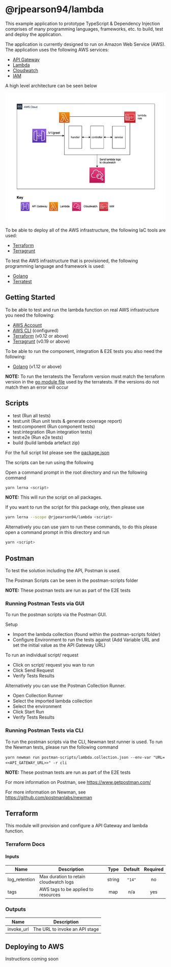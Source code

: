 # @rjpearson94/lambda

This example application to prototype TypeScript & Dependency Injection comprises of many programming languages, frameworks, etc. to build, test and deploy the application.

The application is currently designed to run on Amazon Web Service (AWS). The application uses the following AWS services:

- [API Gateway](https://aws.amazon.com/api-gateway/)
- [Lambda](https://aws.amazon.com/lambda/)
- [Cloudwatch](https://aws.amazon.com/cloudwatch/)
- [IAM](https://aws.amazon.com/iam/)

A high level architecture can be seen below

![architecture diagram](./diagrams/Architecture.jpg)

To be able to deploy all of the AWS infrastructure, the following IaC tools are used:

- [Terraform](https://www.terraform.io/)
- [Terragrunt](https://github.com/gruntwork-io/terragrunt)

To test the AWS infrastructure that is provisioned, the following programming language and framework is used:

- [Golang](https://golang.org/)
- [Terratest](https://github.com/gruntwork-io/terratest)

## Getting Started

To be able to test and run the lambda function on real AWS infrastructure you need the following:

- [AWS Account](https://aws.amazon.com/)
- [AWS CLI](https://aws.amazon.com/cli/) (configured)
- [Terraform](https://www.terraform.io/) (v0.12 or above)
- [Terragrunt](https://github.com/gruntwork-io/terragrunt) (v0.19 or above)

To be able to run the component, integration & E2E tests you also need the following:

- [Golang](https://golang.org/) (v1.12 or above)

**NOTE:** To run the terratests the Terraform version must match the terraform version in the [go module file](../utility/terratest/go.mod) used by the terratests. If the versions do not match then an error will occur

## Scripts

- test (Run all tests)
- test:unit (Run unit tests & generate coverage report)
- test:component (Run component tests)
- test:integration (Run integration tests)
- test:e2e (Run e2e tests)
- build (build lambda artefact zip)

For the full script list please see the [package.json](./package.json)

The scripts can be run using the following

Open a command prompt in the root directory and run the following command

```sh
yarn lerna <script>
```

**NOTE:** This will run the script on all packages.

If you want to run the script for this package only, then please use

```sh
yarn lerna --scope @rjpearson94/lambda <script>
```

Alternatively you can use yarn to run these commands, to do this please open a command prompt in this directory and run

```sh
yarn <script>
```

## Postman

To test the solution including the API, Postman is used.

The Postman Scripts can be seen in the postman-scripts folder

**NOTE:** These postman tests are run as part of the E2E tests

### Running Postman Tests via GUI

To run the postman scripts via the Postman GUI.

Setup

- Import the lambda collection (found within the postman-scripts folder)
- Configure Environment to run the tests against (Add Variable URL and set the initial value as the API Gateway URL)

To run an individual script/ request

- Click on script/ request you wan to run
- Click Send Request
- Verify Tests Results

Alternatively you can use the Postman Collection Runner.

- Open Collection Runner
- Select the imported lambda collection
- Select the environment
- Click Start Run
- Verify Tests Results

### Running Postman Tests via CLI

To run the postman scripts via the CLI, Newman test runner is used. To run the Newman tests, please run the following command

`yarn newman run postman-scripts/lambda.collection.json --env-var "URL=<<API_GATEWAY_URL>>" -r cli`

**NOTE:** These postman tests are run as part of the E2E tests

For more information on Postman, see <https://www.getpostman.com/>

For more information on Newman, see <https://github.com/postmanlabs/newman>

## Terraform

This module will provision and configure a API Gateway and lambda function.

### Terraform Docs

#### Inputs

| Name          | Description                            |  Type  | Default | Required |
| ------------- | -------------------------------------- | :----: | :-----: | :------: |
| log_retention | Max duration to retain cloudwatch logs | string | `"14"`  |    no    |
| tags          | AWS tags to be applied to resources    |  map   |   n/a   |   yes    |

### Outputs

| Name       | Description                    |
| ---------- | ------------------------------ |
| invoke_url | The URL to invoke an API stage |

## Deploying to AWS

Instructions coming soon
